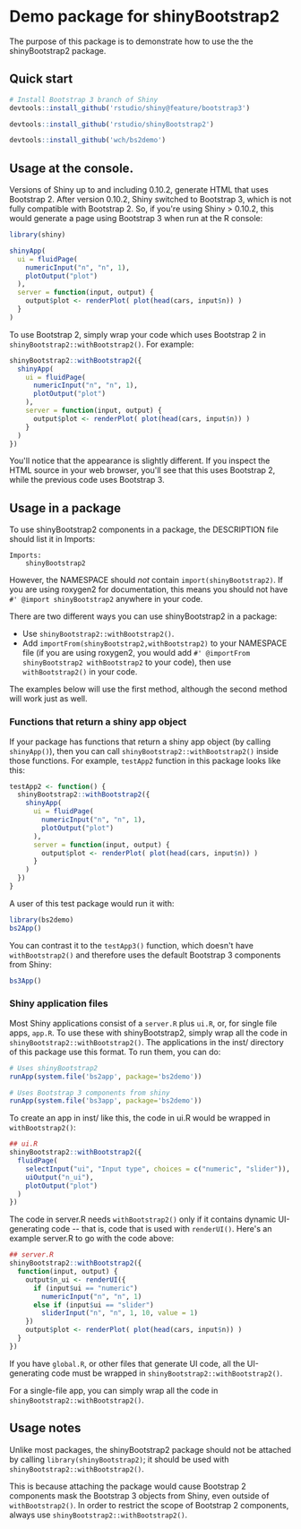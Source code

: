 Demo package for shinyBootstrap2
================================

The purpose of this package is to demonstrate how to use the the shinyBootstrap2 package.


## Quick start

```R
# Install Bootstrap 3 branch of Shiny
devtools::install_github('rstudio/shiny@feature/bootstrap3')

devtools::install_github('rstudio/shinyBootstrap2')

devtools::install_github('wch/bs2demo')
```


## Usage at the console.

Versions of Shiny up to and including 0.10.2, generate HTML that uses Bootstrap 2. After version 0.10.2, Shiny switched to Bootstrap 3, which is not fully compatible with Bootstrap 2. So, if you're using Shiny > 0.10.2, this would generate a page using Bootstrap 3 when run at the R console:

```R
library(shiny)

shinyApp(
  ui = fluidPage(
    numericInput("n", "n", 1),
    plotOutput("plot")
  ),
  server = function(input, output) {
    output$plot <- renderPlot( plot(head(cars, input$n)) )
  }
)

```


To use Bootstrap 2, simply wrap your code  which uses Bootstrap 2 in `shinyBootstrap2::withBootstrap2()`. For example:

```R
shinyBootstrap2::withBootstrap2({
  shinyApp(
    ui = fluidPage(
      numericInput("n", "n", 1),
      plotOutput("plot")
    ),
    server = function(input, output) {
      output$plot <- renderPlot( plot(head(cars, input$n)) )
    }
  )
})
```

You'll notice that the appearance is slightly different. If you inspect the HTML source in your web browser, you'll see that this uses Bootstrap 2, while the previous code uses Bootstrap 3.

## Usage in a package

To use shinyBootstrap2 components in a package, the DESCRIPTION file should list it in Imports:

```
Imports:
    shinyBootstrap2
```

However, the NAMESPACE should _not_ contain `import(shinyBootstrap2)`. If you are using roxygen2 for documentation, this means you should not have `#' @import shinyBootstrap2` anywhere in your code.

There are two different ways you can use shinyBootstrap2 in a package:

* Use `shinyBootstrap2::withBootstrap2()`.
* Add `importFrom(shinyBootstrap2,withBootstrap2)` to your NAMESPACE file (if you are using roxygen2, you would add `#' @importFrom shinyBootstrap2 withBootstrap2` to your code), then use `withBootstrap2()` in your code. 

The examples below will use the first method, although the second method will work just as well.

### Functions that return a shiny app object

If your package has functions that return a shiny app object (by calling `shinyApp()`), then you can call `shinyBootstrap2::withBootstrap2()` inside those functions. For example, `testApp2` function in this package looks like this:

```R
testApp2 <- function() {
  shinyBootstrap2::withBootstrap2({
    shinyApp(
      ui = fluidPage(
        numericInput("n", "n", 1),
        plotOutput("plot")
      ),
      server = function(input, output) {
        output$plot <- renderPlot( plot(head(cars, input$n)) )
      }
    )
  })
}
```

A user of this test package would run it with:

```R
library(bs2demo)
bs2App()
```

You can contrast it to the `testApp3()` function, which doesn't have `withBootstrap2()` and therefore uses the default Bootstrap 3 components from Shiny:

```R
bs3App()
```


### Shiny application files

Most Shiny applications consist of a `server.R` plus `ui.R`, or, for single file apps, `app.R`. To use these with shinyBootstrap2, simply wrap all the code in `shinyBootstrap2::withBootstrap2()`. The applications in the inst/ directory of this package use this format. To run them, you can do:


```R
# Uses shinyBootstrap2
runApp(system.file('bs2app', package='bs2demo'))

# Uses Bootstrap 3 components from shiny
runApp(system.file('bs3app', package='bs2demo'))
```

To create an app in inst/ like this, the code in ui.R would be wrapped in `withBootstrap2()`:

```R
## ui.R
shinyBootstrap2::withBootstrap2({
  fluidPage(
    selectInput("ui", "Input type", choices = c("numeric", "slider")),
    uiOutput("n_ui"),
    plotOutput("plot")
  )
})
```

The code in server.R needs `withBootstrap2()` only if it contains dynamic UI-generating code -- that is, code that is used with `renderUI()`. Here's an example server.R to go with the code above:

```R
## server.R
shinyBootstrap2::withBootstrap2({
  function(input, output) {
    output$n_ui <- renderUI({
      if (input$ui == "numeric")
        numericInput("n", "n", 1)
      else if (input$ui == "slider")
        sliderInput("n", "n", 1, 10, value = 1)
    })
    output$plot <- renderPlot( plot(head(cars, input$n)) )
  }
})
```



If you have `global.R`, or other files that generate UI code, all the UI-generating code must be wrapped in `shinyBootstrap2::withBootstrap2()`.


For a single-file app, you can simply wrap all the code in `shinyBootstrap2::withBootstrap2()`.


## Usage notes

Unlike most packages, the shinyBootstrap2 package should not be attached by calling `library(shinyBootstrap2)`; it should be used with `shinyBootstrap2::withBootstrap2()`. 

This is because attaching the package would cause Bootstrap 2 components mask the Bootstrap 3 objects from Shiny, even outside of `withBootstrap2()`. In order to restrict the scope of Bootstrap 2 components, always use `shinyBootstrap2::withBootstrap2()`.
